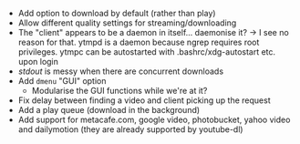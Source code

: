 * Add option to download by default (rather than play)
* Allow different quality settings for streaming/downloading
* The "client" appears to be a daemon in itself... daemonise it?
 -> I see no reason for that. ytmpd is a daemon because ngrep requires root privileges. ytmpc can be autostarted with .bashrc/xdg-autostart etc. upon login
* *stdout* is messy when there are concurrent downloads
* Add `dmenu` "GUI" option
    * Modularise the GUI functions while we're at it?
* Fix delay between finding a video and client picking up the request
* Add a play queue (download in the background)
* Add support for metacafe.com, google video, photobucket, yahoo video and dailymotion (they are already supported by youtube-dl)

